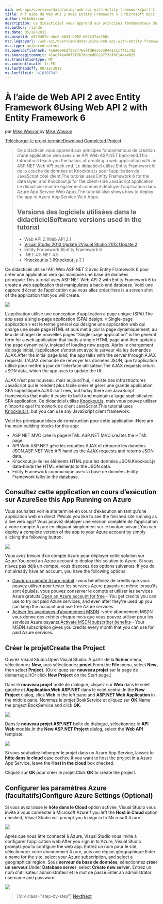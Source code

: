 ```yaml
---
uid: web-api/overview/data/using-web-api-with-entity-framework/part-1
title: À l’aide de Web API 2 avec Entity Framework 6 | Microsoft Docs
author: MikeWasson
description: Ce didacticiel vous apprend aux principes fondamentaux de création d’une application web avec une API Web ASP.NET back-end. Ce didacticiel utilise Entity Framework 6 pour la disposition de données...
ms.author: riande
ms.date: 05/28/2015
ms.assetid: e879487e-dbcd-4b33-b092-d67c37ae768c
msc.legacyurl: /web-api/overview/data/using-web-api-with-entity-framework/part-1
msc.type: authoredcontent
ms.openlocfilehash: 4abe0e06dfd927765efd8e566584e111cf4117d5
ms.sourcegitcommit: 45ac74e400f9f2b7dbded66297730f6f14a4eb25
ms.translationtype: MT
ms.contentlocale: fr-FR
ms.lasthandoff: 08/16/2018
ms.locfileid: "41830734"
---
```

<a name="using-web-api-2-with-entity-framework-6"></a><span data-ttu-id="aa945-104">À l’aide de Web API 2 avec Entity Framework 6</span><span class="sxs-lookup"><span data-stu-id="aa945-104">Using Web API 2 with Entity Framework 6</span></span>
====================
<span data-ttu-id="aa945-105">par [Mike Wasson](https://github.com/MikeWasson)</span><span class="sxs-lookup"><span data-stu-id="aa945-105">by [Mike Wasson](https://github.com/MikeWasson)</span></span>

[<span data-ttu-id="aa945-106">Télécharger le projet terminé</span><span class="sxs-lookup"><span data-stu-id="aa945-106">Download Completed Project</span></span>](https://github.com/MikeWasson/BookService)

> <span data-ttu-id="aa945-107">Ce didacticiel vous apprend aux principes fondamentaux de création d’une application web avec une API Web ASP.NET back-end.</span><span class="sxs-lookup"><span data-stu-id="aa945-107">This tutorial will teach you the basics of creating a web application with an ASP.NET Web API back end.</span></span> <span data-ttu-id="aa945-108">Le didacticiel utilise Entity Framework 6 de la couche de données et Knockout.js pour l’application de JavaScript côté client.</span><span class="sxs-lookup"><span data-stu-id="aa945-108">The tutorial uses Entity Framework 6 for the data layer, and Knockout.js for the client-side JavaScript application.</span></span> <span data-ttu-id="aa945-109">Le didacticiel montre également comment déployer l’application dans Azure App Service Web Apps.</span><span class="sxs-lookup"><span data-stu-id="aa945-109">The tutorial also shows how to deploy the app to Azure App Service Web Apps.</span></span>
> 
> ## <a name="software-versions-used-in-the-tutorial"></a><span data-ttu-id="aa945-110">Versions des logiciels utilisées dans le didacticiel</span><span class="sxs-lookup"><span data-stu-id="aa945-110">Software versions used in the tutorial</span></span>
> 
> 
> - <span data-ttu-id="aa945-111">Web API 2.1</span><span class="sxs-lookup"><span data-stu-id="aa945-111">Web API 2.1</span></span>
> - [<span data-ttu-id="aa945-112">Visual Studio 2013 Update 2</span><span class="sxs-lookup"><span data-stu-id="aa945-112">Visual Studio 2013 Update 2</span></span>](https://www.visualstudio.com/downloads/download-visual-studio-vs)
> - <span data-ttu-id="aa945-113">Entity Framework 6</span><span class="sxs-lookup"><span data-stu-id="aa945-113">Entity Framework 6</span></span>
> - <span data-ttu-id="aa945-114">.NET 4.5</span><span class="sxs-lookup"><span data-stu-id="aa945-114">.NET 4.5</span></span>
> - <span data-ttu-id="aa945-115">[Knockout.js](http://knockoutjs.com/) 3.1</span><span class="sxs-lookup"><span data-stu-id="aa945-115">[Knockout.js](http://knockoutjs.com/) 3.1</span></span>


<span data-ttu-id="aa945-116">Ce didacticiel utilise l’API Web ASP.NET 2 avec Entity Framework 6 pour créer une application web qui manipule une base de données principale.</span><span class="sxs-lookup"><span data-stu-id="aa945-116">This tutorial uses ASP.NET Web API 2 with Entity Framework 6 to create a web application that manipulates a back-end database.</span></span> <span data-ttu-id="aa945-117">Voici une capture d’écran de l’application que vous allez créer.</span><span class="sxs-lookup"><span data-stu-id="aa945-117">Here is a screen shot of the application that you will create.</span></span>

[![](part-1/_static/image2.png)](part-1/_static/image1.png)

<span data-ttu-id="aa945-118">L’application utilise une conception d’application à page unique (SPA).</span><span class="sxs-lookup"><span data-stu-id="aa945-118">The app uses a single-page application (SPA) design.</span></span> <span data-ttu-id="aa945-119">« Single-page application » est le terme général qui désigne une application web qui charge une seule page HTML et puis met à jour la page dynamiquement, au lieu de charger de nouvelles pages.</span><span class="sxs-lookup"><span data-stu-id="aa945-119">"Single-page application" is the general term for a web application that loads a single HTML page and then updates the page dynamically, instead of loading new pages.</span></span> <span data-ttu-id="aa945-120">Après le chargement de page initial, l’application s’entretient avec le serveur via les demandes AJAX.</span><span class="sxs-lookup"><span data-stu-id="aa945-120">After the initial page load, the app talks with the server through AJAX requests.</span></span> <span data-ttu-id="aa945-121">L’AJAX demande de renvoyer les données JSON, que l’application utilise pour mettre à jour de l’interface utilisateur.</span><span class="sxs-lookup"><span data-stu-id="aa945-121">The AJAX requests return JSON data, which the app uses to update the UI.</span></span>

<span data-ttu-id="aa945-122">AJAX n’est pas nouveau, mais aujourd'hui, il existe des infrastructures JavaScript qui le rendent plus facile créer et gérer une grande application SPA sophistiquée.</span><span class="sxs-lookup"><span data-stu-id="aa945-122">AJAX isn't new, but today there are JavaScript frameworks that make it easier to build and maintain a large sophisticated SPA application.</span></span> <span data-ttu-id="aa945-123">Ce didacticiel utilise [Knockout.js](http://knockoutjs.com/), mais vous pouvez utiliser n’importe quel framework de client JavaScript.</span><span class="sxs-lookup"><span data-stu-id="aa945-123">This tutorial uses [Knockout.js](http://knockoutjs.com/), but you can use any JavaScript client framework.</span></span>

<span data-ttu-id="aa945-124">Voici les principaux blocs de construction pour cette application :</span><span class="sxs-lookup"><span data-stu-id="aa945-124">Here are the main building blocks for this app:</span></span>

- <span data-ttu-id="aa945-125">ASP.NET MVC crée la page HTML.</span><span class="sxs-lookup"><span data-stu-id="aa945-125">ASP.NET MVC creates the HTML page.</span></span>
- <span data-ttu-id="aa945-126">API Web ASP.NET gère les requêtes AJAX et retourne les données JSON.</span><span class="sxs-lookup"><span data-stu-id="aa945-126">ASP.NET Web API handles the AJAX requests and returns JSON data.</span></span>
- <span data-ttu-id="aa945-127">Knockout.js-lie les éléments HTML pour les données JSON.</span><span class="sxs-lookup"><span data-stu-id="aa945-127">Knockout.js data-binds the HTML elements to the JSON data.</span></span>
- <span data-ttu-id="aa945-128">Entity Framework communique avec la base de données.</span><span class="sxs-lookup"><span data-stu-id="aa945-128">Entity Framework talks to the database.</span></span>

## <a name="see-this-app-running-on-azure"></a><span data-ttu-id="aa945-129">Consultez cette application en cours d’exécution sur Azure</span><span class="sxs-lookup"><span data-stu-id="aa945-129">See this App Running on Azure</span></span>

<span data-ttu-id="aa945-130">Vous souhaitez voir le site terminé en cours d’exécution en tant qu’une application web en direct ?</span><span class="sxs-lookup"><span data-stu-id="aa945-130">Would you like to see the finished site running as a live web app?</span></span> <span data-ttu-id="aa945-131">Vous pouvez déployer une version complète de l’application à votre compte Azure en cliquant simplement sur le bouton suivant.</span><span class="sxs-lookup"><span data-stu-id="aa945-131">You can deploy a complete version of the app to your Azure account by simply clicking the following button.</span></span>

[![](http://azuredeploy.net/deploybutton.png)](https://azuredeploy.net/?WT.mc_id=deploy_azure_aspnet&repository=https://github.com/tfitzmac/BookService)

<span data-ttu-id="aa945-132">Vous avez besoin d’un compte Azure pour déployer cette solution sur Azure.</span><span class="sxs-lookup"><span data-stu-id="aa945-132">You need an Azure account to deploy this solution to Azure.</span></span> <span data-ttu-id="aa945-133">Si vous n’avez pas déjà un compte, vous disposez des options suivantes :</span><span class="sxs-lookup"><span data-stu-id="aa945-133">If you do not already have an account, you have the following options:</span></span>

- <span data-ttu-id="aa945-134">[Ouvrir un compte Azure gratuit](https://azure.microsoft.com/pricing/free-trial/?WT.mc_id=A443DD604) -vous bénéficiez de crédits que vous pouvez utiliser pour tester les services Azure payants et même lorsqu’ils sont épuisés, vous pouvez conserver le compte et utiliser les services Azure gratuits.</span><span class="sxs-lookup"><span data-stu-id="aa945-134">[Open an Azure account for free](https://azure.microsoft.com/pricing/free-trial/?WT.mc_id=A443DD604) - You get credits you can use to try out paid Azure services, and even after they're used up you can keep the account and use free Azure services.</span></span>
- <span data-ttu-id="aa945-135">[Activer les avantages d’abonnement MSDN](https://azure.microsoft.com/pricing/member-offers/msdn-benefits-details/?WT.mc_id=A443DD604) -votre abonnement MSDN vous donne des crédits chaque mois que vous pouvez utiliser pour les services Azure payants.</span><span class="sxs-lookup"><span data-stu-id="aa945-135">[Activate MSDN subscriber benefits](https://azure.microsoft.com/pricing/member-offers/msdn-benefits-details/?WT.mc_id=A443DD604) - Your MSDN subscription gives you credits every month that you can use for paid Azure services.</span></span>

## <a name="create-the-project"></a><span data-ttu-id="aa945-136">Créer le projet</span><span class="sxs-lookup"><span data-stu-id="aa945-136">Create the Project</span></span>

<span data-ttu-id="aa945-137">Ouvrez Visual Studio.</span><span class="sxs-lookup"><span data-stu-id="aa945-137">Open Visual Studio.</span></span> <span data-ttu-id="aa945-138">À partir de la **fichier** menu, sélectionnez **New**, puis sélectionnez **projet**.</span><span class="sxs-lookup"><span data-stu-id="aa945-138">From the **File** menu, select **New**, then select **Project**.</span></span> <span data-ttu-id="aa945-139">(Ou cliquez sur **nouveau projet** sur la page de démarrage.)</span><span class="sxs-lookup"><span data-stu-id="aa945-139">(Or click **New Project** on the Start page.)</span></span>

<span data-ttu-id="aa945-140">Dans le **nouveau projet** boîte de dialogue, cliquez sur **Web** dans le volet gauche et **Application Web ASP.NET** dans le volet central.</span><span class="sxs-lookup"><span data-stu-id="aa945-140">In the **New Project** dialog, click **Web** in the left pane and **ASP.NET Web Application** in the middle pane.</span></span> <span data-ttu-id="aa945-141">Nommez le projet BookService et cliquez sur **OK**.</span><span class="sxs-lookup"><span data-stu-id="aa945-141">Name the project BookService and click **OK**.</span></span>

[![](part-1/_static/image4.png)](part-1/_static/image3.png)

<span data-ttu-id="aa945-142">Dans le **nouveau projet ASP.NET** boîte de dialogue, sélectionnez le **API Web** modèle.</span><span class="sxs-lookup"><span data-stu-id="aa945-142">In the **New ASP.NET Project** dialog, select the **Web API** template.</span></span>

[![](part-1/_static/image6.png)](part-1/_static/image5.png)

<span data-ttu-id="aa945-143">Si vous souhaitez héberger le projet dans un Azure App Service, laissez le **hôte dans le cloud** case cochée.</span><span class="sxs-lookup"><span data-stu-id="aa945-143">If you want to host the project in a Azure App Service, leave the **Host in the cloud** box checked.</span></span>

<span data-ttu-id="aa945-144">Cliquez sur **OK** pour créer le projet.</span><span class="sxs-lookup"><span data-stu-id="aa945-144">Click **OK** to create the project.</span></span>

## <a name="configure-azure-settings-optional"></a><span data-ttu-id="aa945-145">Configurer les paramètres Azure (facultatifs)</span><span class="sxs-lookup"><span data-stu-id="aa945-145">Configure Azure Settings (Optional)</span></span>

<span data-ttu-id="aa945-146">Si vous avez laissé le **hôte dans le Cloud** option activée, Visual Studio vous invite à vous connecter à Microsoft Azure</span><span class="sxs-lookup"><span data-stu-id="aa945-146">If you left the **Host in Cloud** option checked, Visual Studio will prompt you to sign in to Microsoft Azure</span></span>

[![](part-1/_static/image8.png)](part-1/_static/image7.png)

<span data-ttu-id="aa945-147">Après que vous être connecté à Azure, Visual Studio vous invite à configurer l’application web.</span><span class="sxs-lookup"><span data-stu-id="aa945-147">After you sign in to Azure, Visual Studio prompts you to configure the web app.</span></span> <span data-ttu-id="aa945-148">Entrez un nom pour le site, sélectionnez votre abonnement Azure, puis une région géographique.</span><span class="sxs-lookup"><span data-stu-id="aa945-148">Enter a name for the site, select your Azure subscription, and select a geographical region.</span></span> <span data-ttu-id="aa945-149">Sous **serveur de base de données**, sélectionnez **créer un serveur**.</span><span class="sxs-lookup"><span data-stu-id="aa945-149">Under **Database server**, select **Create new server**.</span></span> <span data-ttu-id="aa945-150">Entrez un nom d’utilisateur administrateur et le mot de passe.</span><span class="sxs-lookup"><span data-stu-id="aa945-150">Enter an administrator username and password.</span></span>

[![](part-1/_static/image10.png)](part-1/_static/image9.png)

> [!div class="step-by-step"]
> [<span data-ttu-id="aa945-151">Next</span><span class="sxs-lookup"><span data-stu-id="aa945-151">Next</span></span>](part-2.md)
